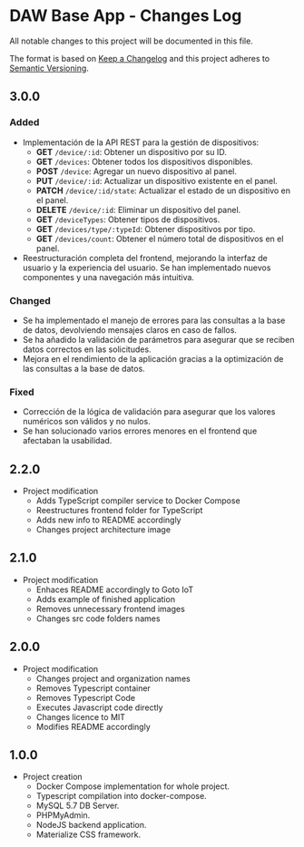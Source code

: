 # DAW Base App - Changes Log

All notable changes to this project will be documented in this file.

The format is based on [Keep a Changelog](http://keepachangelog.com/) and this project adheres to [Semantic Versioning](http://semver.org/).

## 3.0.0


### Added
- Implementación de la API REST para la gestión de dispositivos:
  - **GET** `/device/:id`: Obtener un dispositivo por su ID.
  - **GET** `/devices`: Obtener todos los dispositivos disponibles.
  - **POST** `/device`: Agregar un nuevo dispositivo al panel.
  - **PUT** `/device/:id`: Actualizar un dispositivo existente en el panel.
  - **PATCH** `/device/:id/state`: Actualizar el estado de un dispositivo en el panel.
  - **DELETE** `/device/:id`: Eliminar un dispositivo del panel.
  - **GET** `/deviceTypes`: Obtener tipos de dispositivos.
  - **GET** `/devices/type/:typeId`: Obtener dispositivos por tipo.
  - **GET** `/devices/count`: Obtener el número total de dispositivos en el panel.
- Reestructuración completa del frontend, mejorando la interfaz de usuario y la experiencia del usuario. Se han implementado nuevos componentes y una navegación más intuitiva.

### Changed
- Se ha implementado el manejo de errores para las consultas a la base de datos, devolviendo mensajes claros en caso de fallos.
- Se ha añadido la validación de parámetros para asegurar que se reciben datos correctos en las solicitudes.
- Mejora en el rendimiento de la aplicación gracias a la optimización de las consultas a la base de datos.

### Fixed
- Corrección de la lógica de validación para asegurar que los valores numéricos son válidos y no nulos.
- Se han solucionado varios errores menores en el frontend que afectaban la usabilidad.

## 2.2.0

* Project modification
    * Adds TypeScript compiler service to Docker Compose
    * Reestructures frontend folder for TypeScript
    * Adds new info to README accordingly
    * Changes project architecture image

## 2.1.0

* Project modification
    * Enhaces README accordingly to Goto IoT
    * Adds example of finished application
    * Removes unnecessary frontend images
    * Changes src code folders names

## 2.0.0

* Project modification
    * Changes project and organization names
    * Removes Typescript container
    * Removes Typescript Code
    * Executes Javascript code directly
    * Changes licence to MIT
    * Modifies README accordingly

## 1.0.0

* Project creation
    * Docker Compose implementation for whole project.
    * Typescript compilation into docker-compose.
    * MySQL 5.7 DB Server.
    * PHPMyAdmin.
    * NodeJS backend application.
    * Materialize CSS framework.
